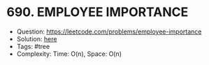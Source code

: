 # 690. EMPLOYEE IMPORTANCE

* Question: https://leetcode.com/problems/employee-importance 
* Solution: [here](Solution.java) 
* Tags: #tree
* Complexity: Time: O(n), Space: O(n)
